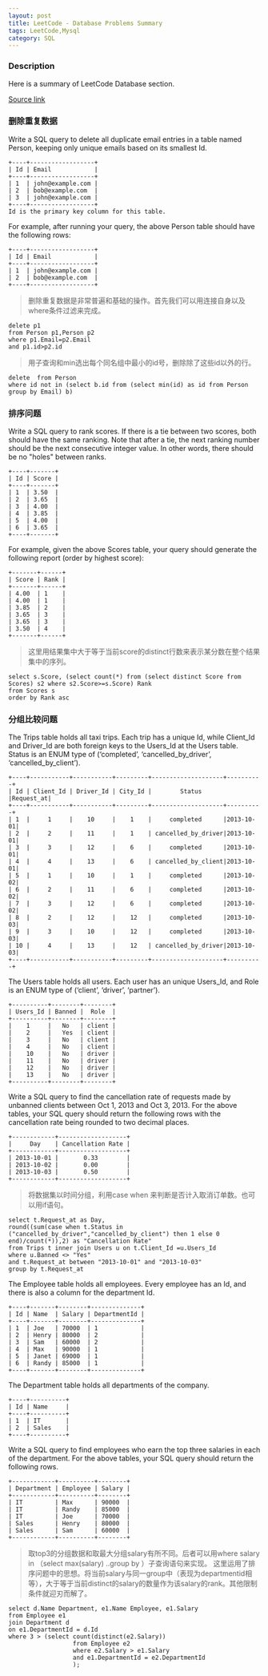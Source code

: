 ```yaml
---
layout: post
title: LeetCode - Database Problems Summary
tags: LeetCode,Mysql
category: SQL
---
```



### Description
Here is a summary of LeetCode Database section.

[Source link](https://leetcode.com/problemset/database/)


### 删除重复数据
Write a SQL query to delete all duplicate email entries in a table named Person, keeping only unique emails based on its smallest Id.

```
+----+------------------+
| Id | Email            |
+----+------------------+
| 1  | john@example.com |
| 2  | bob@example.com  |
| 3  | john@example.com |
+----+------------------+
Id is the primary key column for this table.
```
For example, after running your query, the above Person table should have the following rows:
```
+----+------------------+
| Id | Email            |
+----+------------------+
| 1  | john@example.com |
| 2  | bob@example.com  |
+----+------------------+
```

>删除重复数据是非常普遍和基础的操作。首先我们可以用连接自身以及where条件过滤来完成。

```
delete p1
from Person p1,Person p2
where p1.Email=p2.Email
and p1.id>p2.id
```

>用子查询和min选出每个同名组中最小的id号，删除除了这些id以外的行。

```
delete  from Person
where id not in (select b.id from (select min(id) as id from Person group by Email) b)
```

### 排序问题
Write a SQL query to rank scores. If there is a tie between two scores, both should have the same ranking. Note that after a tie, the next ranking number should be the next consecutive integer value. In other words, there should be no "holes" between ranks.
```
+----+-------+
| Id | Score |
+----+-------+
| 1  | 3.50  |
| 2  | 3.65  |
| 3  | 4.00  |
| 4  | 3.85  |
| 5  | 4.00  |
| 6  | 3.65  |
+----+-------+
```
For example, given the above Scores table, your query should generate the following report (order by highest score):
```
+-------+------+
| Score | Rank |
+-------+------+
| 4.00  | 1    |
| 4.00  | 1    |
| 3.85  | 2    |
| 3.65  | 3    |
| 3.65  | 3    |
| 3.50  | 4    |
+-------+------+
```

>这里用结果集中大于等于当前score的distinct行数来表示某分数在整个结果集中的序列。

```
select s.Score, (select count(*) from (select distinct Score from Scores) s2 where s2.Score>=s.Score) Rank
from Scores s
order by Rank asc
```

### 分组比较问题
The Trips table holds all taxi trips. Each trip has a unique Id, while Client_Id and Driver_Id are both foreign keys to the Users_Id at the Users table. Status is an ENUM type of (‘completed’, ‘cancelled_by_driver’, ‘cancelled_by_client’).
```
+----+-----------+-----------+---------+--------------------+----------+
| Id | Client_Id | Driver_Id | City_Id |        Status      |Request_at|
+----+-----------+-----------+---------+--------------------+----------+
| 1  |     1     |    10     |    1    |     completed      |2013-10-01|
| 2  |     2     |    11     |    1    | cancelled_by_driver|2013-10-01|
| 3  |     3     |    12     |    6    |     completed      |2013-10-01|
| 4  |     4     |    13     |    6    | cancelled_by_client|2013-10-01|
| 5  |     1     |    10     |    1    |     completed      |2013-10-02|
| 6  |     2     |    11     |    6    |     completed      |2013-10-02|
| 7  |     3     |    12     |    6    |     completed      |2013-10-02|
| 8  |     2     |    12     |    12   |     completed      |2013-10-03|
| 9  |     3     |    10     |    12   |     completed      |2013-10-03|
| 10 |     4     |    13     |    12   | cancelled_by_driver|2013-10-03|
+----+-----------+-----------+---------+--------------------+----------+
```
The Users table holds all users. Each user has an unique Users_Id, and Role is an ENUM type of (‘client’, ‘driver’, ‘partner’).
```
+----------+--------+--------+
| Users_Id | Banned |  Role  |
+----------+--------+--------+
|    1     |   No   | client |
|    2     |   Yes  | client |
|    3     |   No   | client |
|    4     |   No   | client |
|    10    |   No   | driver |
|    11    |   No   | driver |
|    12    |   No   | driver |
|    13    |   No   | driver |
+----------+--------+--------+
```
Write a SQL query to find the cancellation rate of requests made by unbanned clients between Oct 1, 2013 and Oct 3, 2013. For the above tables, your SQL query should return the following rows with the cancellation rate being rounded to two decimal places.
```
+------------+-------------------+
|     Day    | Cancellation Rate |
+------------+-------------------+
| 2013-10-01 |       0.33        |
| 2013-10-02 |       0.00        |
| 2013-10-03 |       0.50        |
+------------+-------------------+
```

>将数据集以时间分组，利用case when 来判断是否计入取消订单数。也可以用if语句。

```
select t.Request_at as Day,
round((sum(case when t.Status in ("cancelled_by_driver","cancelled_by_client") then 1 else 0 end)/count(*)),2) as "Cancellation Rate"
from Trips t inner join Users u on t.Client_Id =u.Users_Id
where u.Banned <> "Yes"
and t.Request_at between "2013-10-01" and "2013-10-03"
group by t.Request_at
```

The Employee table holds all employees. Every employee has an Id, and there is also a column for the department Id.
```
+----+-------+--------+--------------+
| Id | Name  | Salary | DepartmentId |
+----+-------+--------+--------------+
| 1  | Joe   | 70000  | 1            |
| 2  | Henry | 80000  | 2            |
| 3  | Sam   | 60000  | 2            |
| 4  | Max   | 90000  | 1            |
| 5  | Janet | 69000  | 1            |
| 6  | Randy | 85000  | 1            |
+----+-------+--------+--------------+
```
The Department table holds all departments of the company.
```
+----+----------+
| Id | Name     |
+----+----------+
| 1  | IT       |
| 2  | Sales    |
+----+----------+
```
Write a SQL query to find employees who earn the top three salaries in each of the department. For the above tables, your SQL query should return the following rows.
```
+------------+----------+--------+
| Department | Employee | Salary |
+------------+----------+--------+
| IT         | Max      | 90000  |
| IT         | Randy    | 85000  |
| IT         | Joe      | 70000  |
| Sales      | Henry    | 80000  |
| Sales      | Sam      | 60000  |
+------------+----------+--------+
```

>取top3的分组数据和取最大分组salary有所不同。后者可以用where salary in （select max(salary) ..group by ）子查询语句来实现。
这里运用了排序问题中的思想。将当前salary与同一group中（表现为departmentid相等），大于等于当前distinct的salary的数量作为该salary的rank。其他限制条件就迎刃而解了。

```
select d.Name Department, e1.Name Employee, e1.Salary
from Employee e1
join Department d
on e1.DepartmentId = d.Id
where 3 > (select count(distinct(e2.Salary))
                  from Employee e2
                  where e2.Salary > e1.Salary
                  and e1.DepartmentId = e2.DepartmentId
                  );
```
